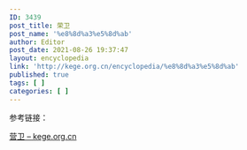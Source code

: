 ```yaml
---
ID: 3439
post_title: 荣卫
post_name: '%e8%8d%a3%e5%8d%ab'
author: Editor
post_date: 2021-08-26 19:37:47
layout: encyclopedia
link: 'http://kege.org.cn/encyclopedia/%e8%8d%a3%e5%8d%ab'
published: true
tags: [ ]
categories: [ ]
---
```

参考链接：

<a href="http://kege.org.cn/encyclopedia/%e8%90%a5%e5%8d%ab">营卫 – kege.org.cn</a>